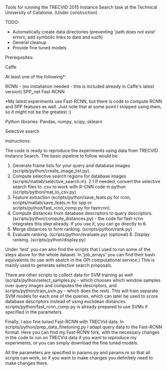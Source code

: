 Tools for running the TRECVID 2015 Instance Search task at the Technical University of Catalonia.
(Under construction)

TODO:

- Automatically create data directories (preventing 'path does not exist' errors, add symbolic links to data and such)
- General cleanup
- Provide fine tuned models


Prerequisites:

Caffe 

At least one of the following*:

RCNN - (no installation needed - this is included already in Caffe's latest version)
SPP_net
Fast-RCNN

*My latest experiments use Fast-RCNN, but there is code to compute RCNN and SPP features as well. Just note that at some point I stopped using them, so it might not be the greatest :)

Python libraries:
Pandas, numpy, scipy, sklearn

Selective search

Instructions:

The code is ready to reproduce the experiments using data from TRECVID Instance Search. The basic pipeline to follow would be:

1. Generate frame lists for your query and database images (scripts/python/create_image_list.py).
2. Compute selective search regions for database images (scripts/matlab/selective_search.m).
2.1 If needed, convert the selective search files to .csv to work with R-CNN code in python (scripts/python/mat_to_csv.py)
4. Feature extraction (scripts/python/save_feats.py for rcnn, scripts/matlab/save_feats.m for spp or scripts/python/fast_rcnn_comp.py for fastrcnn).
5. Compute distances from database descriptors to query descriptors. (scripts/python/compute_distances.py) - the code for fast-rcnn integrates this step already. If you use it, you can go directly to 6.
6. Merge distances to form ranking. (scripts/python/rank.py) 
7. Evaluate ranking. (scripts/python/evaluate.py)
(optional) 8. Display ranking. (scripts/python/display.py)

Under 'test' you can also find the scripts that I used to run some of the steps above for the whole dataset. 
In 'job_arrays' you can find their bash equivalents (to use with sbatch in the GPI computational service.) This is mainly used to generate selective search proposals.

There are other scripts to collect data for SVM training as well (scripts/python/select_samples.py - which chooses which window samples over query images and computes the descriptors, and scripts/python/train_svm.py - which does the rest). 
This will train separate SVM models for each one of the queries, which can later be used to score database descriptors instead of using euclidean distances.
scripts/python/fast_rcnn_comp.py is already prepared to use SVMs if specified in the parameters.

Finally, I also fine tuned Fast-RCNN with TRECVid data. In scripts/python/prep_data_finetuning.py I adapt query data to the Fast-RCNN format. 
Here you can find my Fast-RCNN fork, with the necessary changes in the code to run on TRECVid data if you want to reproduce my experiments, or you can simply download the fine tuned models.

All the parameters are specified in params.py and params.m so that all scripts can work, so if you want to make changes you definitely need to make changes there.



